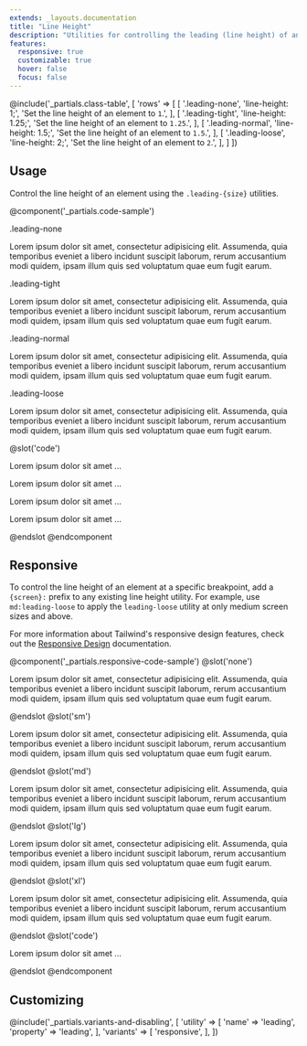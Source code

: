 ```yaml
---
extends: _layouts.documentation
title: "Line Height"
description: "Utilities for controlling the leading (line height) of an element."
features:
  responsive: true
  customizable: true
  hover: false
  focus: false
---
```


@include('_partials.class-table', [
  'rows' => [
    [
      '.leading-none',
      'line-height: 1;',
      'Set the line height of an element to <code>1</code>.',
    ],
    [
      '.leading-tight',
      'line-height: 1.25;',
      'Set the line height of an element to <code>1.25</code>.',
    ],
    [
      '.leading-normal',
      'line-height: 1.5;',
      'Set the line height of an element to <code>1.5</code>.',
    ],
    [
      '.leading-loose',
      'line-height: 2;',
      'Set the line height of an element to <code>2</code>.',
    ],
  ]
])

## Usage

Control the line height of an element using the `.leading-{size}` utilities.

@component('_partials.code-sample')
<div class="mb-6">
  <p class="text-sm text-grey-dark">.leading-none</p>
  <p class="leading-none text-grey-darkest">Lorem ipsum dolor sit amet, consectetur adipisicing elit. Assumenda, quia temporibus eveniet a libero incidunt suscipit laborum, rerum accusantium modi quidem, ipsam illum quis sed voluptatum quae eum fugit earum.</p>
</div>
<div class="mb-6">
  <p class="text-sm text-grey-dark">.leading-tight</p>
  <p class="leading-tight text-grey-darkest">Lorem ipsum dolor sit amet, consectetur adipisicing elit. Assumenda, quia temporibus eveniet a libero incidunt suscipit laborum, rerum accusantium modi quidem, ipsam illum quis sed voluptatum quae eum fugit earum.</p>
</div>
<div class="mb-6">
  <p class="text-sm text-grey-dark">.leading-normal</p>
  <p class="leading-normal text-grey-darkest">Lorem ipsum dolor sit amet, consectetur adipisicing elit. Assumenda, quia temporibus eveniet a libero incidunt suscipit laborum, rerum accusantium modi quidem, ipsam illum quis sed voluptatum quae eum fugit earum.</p>
</div>
<div>
  <p class="text-sm text-grey-dark">.leading-loose</p>
  <p class="leading-loose text-grey-darkest">Lorem ipsum dolor sit amet, consectetur adipisicing elit. Assumenda, quia temporibus eveniet a libero incidunt suscipit laborum, rerum accusantium modi quidem, ipsam illum quis sed voluptatum quae eum fugit earum.</p>
</div>
@slot('code')
<p class="leading-none ...">Lorem ipsum dolor sit amet ...</p>
<p class="leading-tight ...">Lorem ipsum dolor sit amet ...</p>
<p class="leading-normal ...">Lorem ipsum dolor sit amet ...</p>
<p class="leading-loose ...">Lorem ipsum dolor sit amet ...</p>
@endslot
@endcomponent

## Responsive

To control the line height of an element at a specific breakpoint, add a `{screen}:` prefix to any existing line height utility. For example, use `md:leading-loose` to apply the `leading-loose` utility at only medium screen sizes and above.

For more information about Tailwind's responsive design features, check out the [Responsive Design](/docs/responsive-design) documentation.

@component('_partials.responsive-code-sample')
@slot('none')
<p class="leading-none text-grey-darkest">Lorem ipsum dolor sit amet, consectetur adipisicing elit. Assumenda, quia temporibus eveniet a libero incidunt suscipit laborum, rerum accusantium modi quidem, ipsam illum quis sed voluptatum quae eum fugit earum.</p>
@endslot
@slot('sm')
<p class="leading-tight text-grey-darkest">Lorem ipsum dolor sit amet, consectetur adipisicing elit. Assumenda, quia temporibus eveniet a libero incidunt suscipit laborum, rerum accusantium modi quidem, ipsam illum quis sed voluptatum quae eum fugit earum.</p>
@endslot
@slot('md')
<p class="leading-normal text-grey-darkest">Lorem ipsum dolor sit amet, consectetur adipisicing elit. Assumenda, quia temporibus eveniet a libero incidunt suscipit laborum, rerum accusantium modi quidem, ipsam illum quis sed voluptatum quae eum fugit earum.</p>
@endslot
@slot('lg')
<p class="leading-loose text-grey-darkest">Lorem ipsum dolor sit amet, consectetur adipisicing elit. Assumenda, quia temporibus eveniet a libero incidunt suscipit laborum, rerum accusantium modi quidem, ipsam illum quis sed voluptatum quae eum fugit earum.</p>
@endslot
@slot('xl')
<p class="leading-normal text-grey-darkest">Lorem ipsum dolor sit amet, consectetur adipisicing elit. Assumenda, quia temporibus eveniet a libero incidunt suscipit laborum, rerum accusantium modi quidem, ipsam illum quis sed voluptatum quae eum fugit earum.</p>
@endslot
@slot('code')
<p class="none:leading-none sm:leading-tight md:leading-normal lg:leading-loose xl:leading-normal ...">Lorem ipsum dolor sit amet ...</p>
@endslot
@endcomponent

## Customizing

@include('_partials.variants-and-disabling', [
    'utility' => [
        'name' => 'leading',
        'property' => 'leading',
    ],
    'variants' => [
        'responsive',
    ],
])
